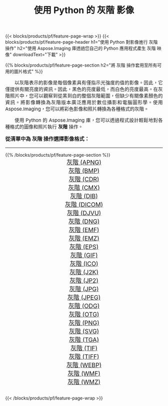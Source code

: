 ﻿---
title: 使用 Python 的 灰階 影像 
weight: 3920
url: /zh-hant/python-net/grayscale/ 
lang: zh-hant
langdirlevel: 2
locales: zh-hans,ja,it,ru,de,es,fr,nl,id,lt,pl,pt,vi,tr,ko,zh-hant,ar,hi,th,sv,cs,uk,he
description: 使用您自己的 Python 應用程式和伺服器 API 將 Aspose.Imaging 庫套用至 灰階 圖像和照片。
---

{{< blocks/products/pf/feature-page-wrap >}}
{{< blocks/products/pf/feature-page-header h1="使用 Python 對影像進行 灰階 操作" h2="使用 Aspose.Imaging 庫透過您自己的 Python 應用程式產生 灰階 映像" downloadText="下載" >}}


{{% blocks/products/pf/feature-page-section  h2="將 灰階 操作套用至所有可用的圖片格式" %}}
<p align="justify" style="text-indent:2em;font-size:15px;">
以灰階表示的影像是每個像素具有僅指示光強度的值的影像。因此，它僅提供有關亮度的資訊。因此，黑色的亮度最低，而白色的亮度最高。在灰階照片中，您可以觀察到從黑到白的整個灰階範圍，但缺少有關像素顏色的資訊。將影像轉換為灰階版本廣泛應用於數位攝影和電腦圖形學。使用Aspose.Imaging，您可以將彩色影像和照片轉換為各種格式的灰階。
</p>
<p align="justify" style="text-indent:2em;font-size:15px;">
使用 Python 的 Aspose.Imaging 庫，您可以透過程式設計輕鬆地對各種格式的圖像和照片執行 <b>灰階</b> 操作。
</p>
<h3 style="margin-top:16px;">
從清單中為 灰階 操作選擇影像格式：
</h3>
<hr/>
{{% /blocks/products/pf/feature-page-section %}}
<div class="container-fluid productfamilypage bg-gray">
    <div class="convertypes bg-gray agp-content section">
        <div class="container">
		<div class="row other-converters" style="gap: 10px;font-size: 19px;text-align:center;">
		    <div class='col-md-3 other-converter remove-lp remove-rp'><a href="/imaging/zh-hant/python-net/grayscale/apng/" style="padding:15px;">灰階 (APNG)</a></div><div class='col-md-3 other-converter remove-lp remove-rp'><a href="/imaging/zh-hant/python-net/grayscale/bmp/" style="padding:15px;">灰階 (BMP)</a></div><div class='col-md-3 other-converter remove-lp remove-rp'><a href="/imaging/zh-hant/python-net/grayscale/cdr/" style="padding:15px;">灰階 (CDR)</a></div><div class='col-md-3 other-converter remove-lp remove-rp'><a href="/imaging/zh-hant/python-net/grayscale/cmx/" style="padding:15px;">灰階 (CMX)</a></div><div class='col-md-3 other-converter remove-lp remove-rp'><a href="/imaging/zh-hant/python-net/grayscale/dib/" style="padding:15px;">灰階 (DIB)</a></div><div class='col-md-3 other-converter remove-lp remove-rp'><a href="/imaging/zh-hant/python-net/grayscale/dicom/" style="padding:15px;">灰階 (DICOM)</a></div><div class='col-md-3 other-converter remove-lp remove-rp'><a href="/imaging/zh-hant/python-net/grayscale/djvu/" style="padding:15px;">灰階 (DJVU)</a></div><div class='col-md-3 other-converter remove-lp remove-rp'><a href="/imaging/zh-hant/python-net/grayscale/dng/" style="padding:15px;">灰階 (DNG)</a></div><div class='col-md-3 other-converter remove-lp remove-rp'><a href="/imaging/zh-hant/python-net/grayscale/emf/" style="padding:15px;">灰階 (EMF)</a></div><div class='col-md-3 other-converter remove-lp remove-rp'><a href="/imaging/zh-hant/python-net/grayscale/emz/" style="padding:15px;">灰階 (EMZ)</a></div><div class='col-md-3 other-converter remove-lp remove-rp'><a href="/imaging/zh-hant/python-net/grayscale/eps/" style="padding:15px;">灰階 (EPS)</a></div><div class='col-md-3 other-converter remove-lp remove-rp'><a href="/imaging/zh-hant/python-net/grayscale/gif/" style="padding:15px;">灰階 (GIF)</a></div><div class='col-md-3 other-converter remove-lp remove-rp'><a href="/imaging/zh-hant/python-net/grayscale/ico/" style="padding:15px;">灰階 (ICO)</a></div><div class='col-md-3 other-converter remove-lp remove-rp'><a href="/imaging/zh-hant/python-net/grayscale/j2k/" style="padding:15px;">灰階 (J2K)</a></div><div class='col-md-3 other-converter remove-lp remove-rp'><a href="/imaging/zh-hant/python-net/grayscale/jp2/" style="padding:15px;">灰階 (JP2)</a></div><div class='col-md-3 other-converter remove-lp remove-rp'><a href="/imaging/zh-hant/python-net/grayscale/jpg/" style="padding:15px;">灰階 (JPG)</a></div><div class='col-md-3 other-converter remove-lp remove-rp'><a href="/imaging/zh-hant/python-net/grayscale/jpeg/" style="padding:15px;">灰階 (JPEG)</a></div><div class='col-md-3 other-converter remove-lp remove-rp'><a href="/imaging/zh-hant/python-net/grayscale/odg/" style="padding:15px;">灰階 (ODG)</a></div><div class='col-md-3 other-converter remove-lp remove-rp'><a href="/imaging/zh-hant/python-net/grayscale/otg/" style="padding:15px;">灰階 (OTG)</a></div><div class='col-md-3 other-converter remove-lp remove-rp'><a href="/imaging/zh-hant/python-net/grayscale/png/" style="padding:15px;">灰階 (PNG)</a></div><div class='col-md-3 other-converter remove-lp remove-rp'><a href="/imaging/zh-hant/python-net/grayscale/svg/" style="padding:15px;">灰階 (SVG)</a></div><div class='col-md-3 other-converter remove-lp remove-rp'><a href="/imaging/zh-hant/python-net/grayscale/tga/" style="padding:15px;">灰階 (TGA)</a></div><div class='col-md-3 other-converter remove-lp remove-rp'><a href="/imaging/zh-hant/python-net/grayscale/tif/" style="padding:15px;">灰階 (TIF)</a></div><div class='col-md-3 other-converter remove-lp remove-rp'><a href="/imaging/zh-hant/python-net/grayscale/tiff/" style="padding:15px;">灰階 (TIFF)</a></div><div class='col-md-3 other-converter remove-lp remove-rp'><a href="/imaging/zh-hant/python-net/grayscale/webp/" style="padding:15px;">灰階 (WEBP)</a></div><div class='col-md-3 other-converter remove-lp remove-rp'><a href="/imaging/zh-hant/python-net/grayscale/wmf/" style="padding:15px;">灰階 (WMF)</a></div><div class='col-md-3 other-converter remove-lp remove-rp'><a href="/imaging/zh-hant/python-net/grayscale/wmz/" style="padding:15px;">灰階 (WMZ)</a></div>
                </div>
        </div>
    </div>
</div>
<br/>

{{< /blocks/products/pf/feature-page-wrap >}}
